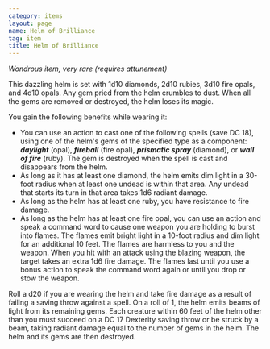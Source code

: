 ```yaml
---
category: items
layout: page
name: Helm of Brilliance
tag: item
title: Helm of Brilliance 
---
```

_Wondrous item, very rare (requires attunement)_ 

This dazzling helm is set with 1d10 diamonds, 2d10 rubies, 3d10 fire opals, and 4d10 opals. Any gem pried from the helm crumbles to dust. When all the gems are removed or destroyed, the helm loses its magic.

You gain the following benefits while wearing it:

* You can use an action to cast one of the following spells (save DC 18), using one of the helm's gems of the specified type as a component: **_daylight_** (opal), **_fireball_** (fire opal), **_prismatic spray_** (diamond), or **_wall of fire_** (ruby). The gem is destroyed when the spell is cast and disappears from the helm.
* As long as it has at least one diamond, the helm emits dim light in a 30-foot radius when at least one undead is within that area. Any undead that starts its turn in that area takes 1d6 radiant damage.
* As long as the helm has at least one ruby, you have resistance to fire damage.
* As long as the helm has at least one fire opal, you can use an action and speak a command word to cause one weapon you are holding to burst into flames. The flames emit bright light in a 10-foot radius and dim light for an additional 10 feet. The flames are harmless to you and the weapon. When you hit with an attack using the blazing weapon, the target takes an extra 1d6 fire damage. The flames last until you use a bonus action to speak the command word again or until you drop or stow the weapon.


Roll a d20 if you are wearing the helm and take fire damage as a result of failing a saving throw against a spell. On a roll of 1, the helm emits beams of light from its remaining gems. Each creature within 60 feet of the helm other than you must succeed on a DC 17 Dexterity saving throw or be struck by a beam, taking radiant damage equal to the number of gems in the helm. The helm and its gems are then destroyed. 